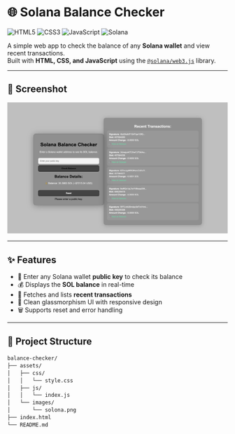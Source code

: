 # 🌐 Solana Balance Checker

![HTML5](https://img.shields.io/badge/html5-%23E34F26.svg?style=for-the-badge&logo=html5&logoColor=white)
![CSS3](https://img.shields.io/badge/css3-%231572B6.svg?style=for-the-badge&logo=css3&logoColor=white)
![JavaScript](https://img.shields.io/badge/javascript-%23323330.svg?style=for-the-badge&logo=javascript&logoColor=%23F7DF1E)
![Solana](https://img.shields.io/badge/Solana-9945FF?style=for-the-badge&logo=solana&logoColor=white)

A simple web app to check the balance of any **Solana wallet** and view recent transactions.  
Built with **HTML, CSS, and JavaScript** using the [`@solana/web3.js`](https://solana-labs.github.io/solana-web3.js/) library.

---

## 📸 Screenshot

![App Screenshot](assets/images/screenshot.png)

---

## ✨ Features

- 🔑 Enter any Solana wallet **public key** to check its balance
- 💰 Displays the **SOL balance** in real-time
- 📜 Fetches and lists **recent transactions**
- 🎨 Clean glassmorphism UI with responsive design
- 🗑️ Supports reset and error handling

---

## 📂 Project Structure

```bash
balance-checker/
├── assets/
│   ├── css/
│   │   └── style.css
│   ├── js/
│   │   └── index.js
│   └── images/
│       └── solona.png
├── index.html
└── README.md
```
